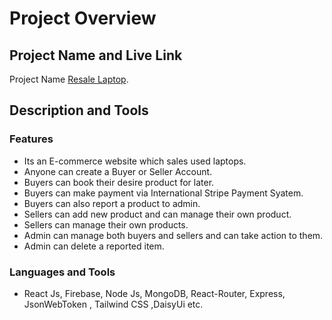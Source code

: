# Project Overview

## Project Name and Live Link

Project Name [Resale Laptop](https://my-assignment-12-e6b37.web.app/).

## Description and Tools

### Features

- Its an E-commerce website which sales used laptops.
- Anyone can create a Buyer or Seller Account.
- Buyers can book their desire product for later.
- Buyers can make payment via International Stripe Payment Syatem.
- Buyers can also report a product to admin.
- Sellers can add new product and can manage their own product.
- Sellers can manage their own products.
- Admin can manage both buyers and sellers and can take action to them.
- Admin can delete a reported item.

### Languages and Tools

- React Js, Firebase, Node Js, MongoDB, React-Router, Express, JsonWebToken , Tailwind CSS ,DaisyUi etc.
